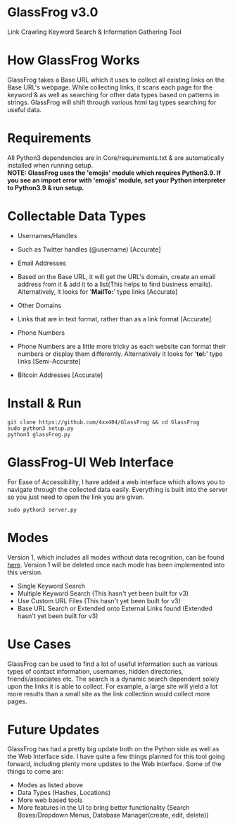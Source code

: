 # GlassFrog v3.0  
Link Crawling Keyword Search & Information Gathering Tool  

# How GlassFrog Works  
GlassFrog takes a Base URL which it uses to collect all existing links on the Base URL's webpage. While collecting links, it scans each page for the keyword & as well as searching for other data types based on patterns in strings. GlassFrog will shift through various html tag types searching for useful data.  

# Requirements  
All Python3 dependencies are in Core/requirements.txt & are automatically installed when running setup.  
**NOTE: GlassFrog uses the 'emojis' module which requires Python3.9. If you see an import error with 'emojis' module, set your Python interpreter to Python3.9 & run setup.** 

# Collectable Data Types  
* Usernames/Handles  
- Such as Twitter handles (@username) [Accurate]  
* Email Addresses  
- Based on the Base URL, it will get the URL's domain, create an email address from it & add it to a list(This helps to find business emails). Alternatively, it looks for '**MailTo:**' type links [Accurate]  
* Other Domains  
- Links that are in text format, rather than as a link format [Accurate]  
* Phone Numbers  
- Phone Numbers are a little more tricky as each website can format their numbers or display them differently. Alternatively it looks for '**tel:**' type links [Semi-Accurate]  
* Bitcoin Addresses [Accurate]  

# Install & Run  
```
git clone https://github.com/4xx404/GlassFrog && cd GlassFrog
sudo python3 setup.py
python3 glassFrog.py
```  

# GlassFrog-UI Web Interface  
For Ease of Accessibility, I have added a web interface which allows you to navigate through the collected data easily. Everything is built into the server so you just need to open the link you are given.
```
sudo python3 server.py
```  

# Modes  
Version 1, which includes all modes without data recognition, can be found [here](https://github.com/Ns0ciety/Glass-Frog). Version 1 will be deleted once each mode has been implemented into this version.  
* Single Keyword Search  
* Multiple Keyword Search (This hasn't yet been built for v3)  
* Use Custom URL Files (This hasn't yet been built for v3)  
* Base URL Search or Extended onto External Links found (Extended hasn't yet been built for v3)  

# Use Cases  
GlassFrog can be used to find a lot of useful information such as various types of contact information, usernames, hidden directories, friends/associates etc. The search is a dynamic search dependent solely upon the links it is able to collect. For example, a large site will yield a lot more results than a small site as the link collection would collect more pages.  

# Future Updates  
GlassFrog has had a pretty big update both on the Python side as well as the Web Interface side. I have quite a few things planned for this tool going forward, including plenty more updates to the Web Interface. Some of the things to come are:  
* Modes as listed above
* Data Types (Hashes, Locations)  
* More web based tools  
* More features in the UI to bring better functionality (Search Boxes/Dropdown Menus, Database Manager(create, edit, delete))  
